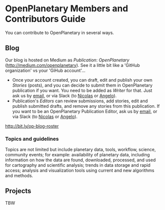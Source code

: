 # OpenPlanetary Members and Contributors Guide

You can contribute to OpenPlanetary in several ways.

## Blog

Our blog is hosted on Medium as _Publication_: *OpenPlanetary* (http://medium.com/openplanetary). See it a little bit like a 'GitHub organization' vs your 'GiHub account'...

- Once your account created, you can draft, edit and publish your own _Stories_ (posts), and you can decide to submit them in OpenPlanetary publication if you want. You need to be added as _Writer_ for that. Just ask us by [email](mailto:hello@openplanetary.co), or via Slack (to [Nicolas](https://openplanetary.slack.com/messages/nmanaud) or [Angelo](https://openplanetary.slack.com/messages/arosp)).
- Publication's _Editors_ can review submissions, add stories, edit and publish submitted drafts, and remove any stories from this publication. If you want to be an OpenPlanetary Publication Editor, ask us by [email](mailto:hello@openplanetary.co), or via Slack (to [Nicolas](https://openplanetary.slack.com/messages/nmanaud) or [Angelo](https://openplanetary.slack.com/messages/arosp)).

http://bit.ly/op-blog-roster

### Topics and guidelines

Topics are not limited but include planetary data, tools, workflow, science, community events; for example: availability of planetary data, including information on how the data are found, downloaded, processed, and used for cartography and scientific analysis; trends in data storage and rapid access; analysis and visualization tools using current and new algorithms and methods.

## Projects

TBW
